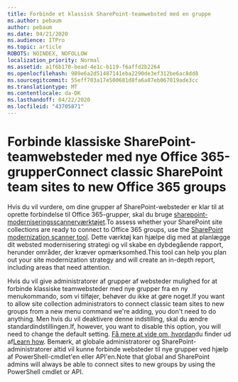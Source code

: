 ```yaml
---
title: Forbinde et klassisk SharePoint-teamwebsted med en gruppe
ms.author: pebaum
author: pebaum
ms.date: 04/21/2020
ms.audience: ITPro
ms.topic: article
ROBOTS: NOINDEX, NOFOLLOW
localization_priority: Normal
ms.assetid: a1f6b170-bead-4e1c-b119-f6affd2b2264
ms.openlocfilehash: 989e6a2d51487141eba2290de3ef312be6ac8dd8
ms.sourcegitcommit: 55eff703a17e500681d8fa6a87eb067019ade3cc
ms.translationtype: MT
ms.contentlocale: da-DK
ms.lasthandoff: 04/22/2020
ms.locfileid: "43705871"
---
```

# <a name="connect-classic-sharepoint-team-sites-to-new-office-365-groups"></a><span data-ttu-id="0b112-102">Forbinde klassiske SharePoint-teamwebsteder med nye Office 365-grupper</span><span class="sxs-lookup"><span data-stu-id="0b112-102">Connect classic SharePoint team sites to new Office 365 groups</span></span>

<span data-ttu-id="0b112-103">Hvis du vil vurdere, om dine grupper af SharePoint-websteder er klar til at oprette forbindelse til Office 365-grupper, skal du bruge [sharepoint-moderniseringsscannerværktøjet](https://go.microsoft.com/fwlink/?linkid=873066).</span><span class="sxs-lookup"><span data-stu-id="0b112-103">To assess whether your SharePoint site collections are ready to connect to Office 365 groups, use the [SharePoint modernization scanner tool](https://go.microsoft.com/fwlink/?linkid=873066).</span></span> <span data-ttu-id="0b112-104">Dette værktøj kan hjælpe dig med at planlægge dit websted modernisering strategi og vil skabe en dybdegående rapport, herunder områder, der kræver opmærksomhed.</span><span class="sxs-lookup"><span data-stu-id="0b112-104">This tool can help you plan out your site modernization strategy and will create an in-depth report, including areas that need attention.</span></span>
  
<span data-ttu-id="0b112-105">Hvis du vil give administratorer af grupper af websteder mulighed for at forbinde klassiske teamwebsteder med nye grupper fra en ny menukommando, som vi tilføjer, behøver du ikke at gøre noget.</span><span class="sxs-lookup"><span data-stu-id="0b112-105">If you want to allow site collection administrators to connect classic team sites to new groups from a new menu command we're adding, you don't need to do anything.</span></span> <span data-ttu-id="0b112-106">Men hvis du vil deaktivere denne indstilling, skal du ændre standardindstillingen.</span><span class="sxs-lookup"><span data-stu-id="0b112-106">If, however, you want to disable this option, you will need to change the default setting.</span></span> <span data-ttu-id="0b112-107">[Få mere at vide om, hvordan](https://go.microsoft.com/fwlink/?linkid=2004316)du finder ud af</span><span class="sxs-lookup"><span data-stu-id="0b112-107">[Learn how](https://go.microsoft.com/fwlink/?linkid=2004316).</span></span> <span data-ttu-id="0b112-108">Bemærk, at globale administratorer og SharePoint-administratorer altid vil kunne forbinde websteder til nye grupper ved hjælp af PowerShell-cmdlet'en eller API'en.</span><span class="sxs-lookup"><span data-stu-id="0b112-108">Note that global and SharePoint admins will always be able to connect sites to new groups by using the PowerShell cmdlet or API.</span></span>
  

